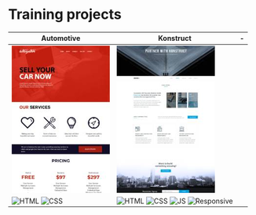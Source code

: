 # Training projects

| Automotive | Konstruct | - |
| ----------- | ----------- | ------- |
| ![Automotive](automotive-prev.jpg) | ![Konstruct](konstruct-prev.jpg) | |
| ![HTML](https://img.shields.io/badge/HTML-bf5836) ![CSS](https://img.shields.io/badge/CSS-511f78) |  ![HTML](https://img.shields.io/badge/HTML-bf5836) ![CSS](https://img.shields.io/badge/CSS-511f78) ![JS](https://img.shields.io/badge/JS-e8d20e) ![Responsive](https://img.shields.io/badge/Responsive-505050) | |
